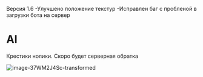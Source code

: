 Версия 1.6
-Улучшено положение текстур 
-Исправлен баг с пробленой в загрузки бота на сервер 

# AI
Крестики нолики. Скоро будет серверная обратка  









![image-37WM2J4Sc-transformed](https://user-images.githubusercontent.com/119739400/223755574-d30b2d55-fd55-460c-bd8a-dd338558c863.png)
